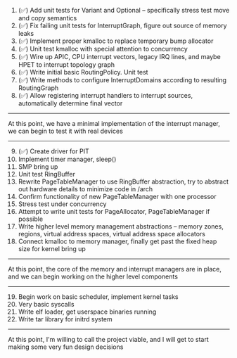 1. (✅) Add unit tests for Variant and Optional – specifically stress test move and copy semantics
2. (✅) Fix failing unit tests for InterruptGraph, figure out source of memory leaks
3. (✅) Implement proper kmalloc to replace temporary bump allocator
4. (✅) Unit test kmalloc with special attention to concurrency
5. (✅) Wire up APIC, CPU interrupt vectors, legacy IRQ lines, and maybe HPET to interrupt topology graph
6. (✅) Write initial basic RoutingPolicy. Unit test
7. (✅) Write methods to configure InterruptDomains according to resulting RoutingGraph
8. (✅) Allow registering interrupt handlers to interrupt sources, automatically determine final vector

---
At this point, we have a minimal implementation of the interrupt manager, we can begin to test it with real devices

---

9. (✅) Create driver for PIT
10. Implement timer manager, sleep()
11. SMP bring up
12. Unit test RingBuffer
13. Rewrite PageTableManager to use RingBuffer abstraction, try to abstract out hardware details to minimize code in /arch
14. Confirm functionality of new PageTableManager with one processor
15. Stress test under concurrency
16. Attempt to write unit tests for PageAllocator, PageTableManager if possible
17. Write higher level memory management abstractions – memory zones, regions, virtual address spaces, virtual address space allocators
18. Connect kmalloc to memory manager, finally get past the fixed heap size for kernel bring up

---

At this point, the core of the memory and interrupt managers are in place, and we can begin working on the higher level components

---

19. Begin work on basic scheduler, implement kernel tasks
20. Very basic syscalls
21. Write elf loader, get userspace binaries running
22. Write tar library for initrd system

---

At this point, I'm willing to call the project viable, and I will get to start making some very fun design decisions